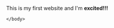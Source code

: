 <!DOCTYPE html>
<html>
	<head>
	<meta charset="utf-8">
	<meta name="viewport" content="width=device-width, initial-scale=1, shrink-to-fit=no">
	<title>Sillywish #5</title>
	</head>
	<body>
		This is my first website and I'm <b>excited!!!</b>
		

	</body>



</html>
